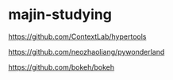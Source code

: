 # majin-studying
https://github.com/ContextLab/hypertools

https://github.com/neozhaoliang/pywonderland

https://github.com/bokeh/bokeh
